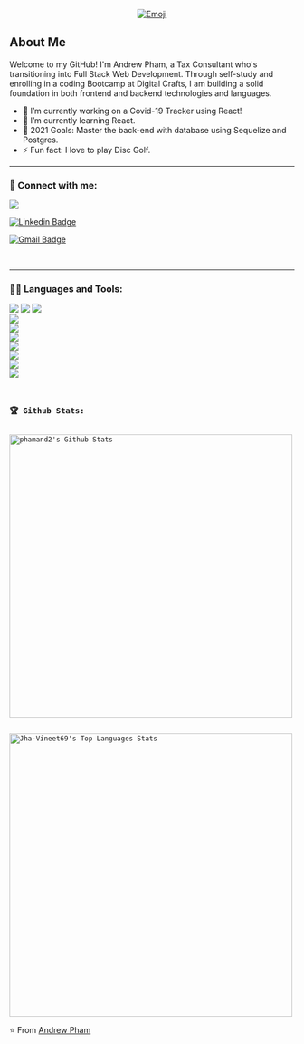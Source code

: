 <p align="center">
  <a href="https://ibb.co/k8myH6T"><img src="https://i.ibb.co/r6dt7fh/Emoji.png" alt="Emoji"></a>
</p>


## About Me
Welcome to my GitHub! I'm Andrew Pham, a Tax Consultant who's transitioning into Full Stack Web Development. Through self-study and enrolling in a coding Bootcamp at Digital Crafts, I am building a solid foundation in both frontend and backend technologies and languages. 



- 🔭 I’m currently working on a Covid-19 Tracker using React!
- 🌱 I’m currently learning React.
- 🥅 2021 Goals: Master the back-end with database using Sequelize and Postgres.
- ⚡ Fun fact: I love to play Disc Golf.

---


### 🤝 Connect with me:
![](https://komarev.com/ghpvc/?username=phamand2&color=blue)

[![Linkedin Badge](https://img.shields.io/badge/-Andrew_Pham-blue?style=flat-square&logo=Linkedin&logoColor=white&link=https://www.linkedin.com/in/andrew-pham-phamand2)](https://www.linkedin.com/in/andrew-pham-phamand2)

[![Gmail Badge](https://img.shields.io/badge/-andrewpham92@gmail.com-c14438?style=flat-square&logo=Gmail&logoColor=white&link=mailto:andrewpham92@gmail.com)](mailto:andrewpham92@gmail.com)



<br>

---

### 👨‍💻 Languages and Tools:
<code><img src="https://img.shields.io/badge/node.js%20-%2343853D.svg?&style=for-the-badge&logo=node.js&logoColor=white"/></code>
<code><img src="https://img.shields.io/badge/javascript%20-%23323330.svg?&style=for-the-badge&logo=javascript&logoColor=%23F7DF1E"/></code>
<code><img src="https://img.shields.io/badge/html5%20-%23E34F26.svg?&style=for-the-badge&logo=html5&logoColor=white"/>
<code><img src="https://img.shields.io/badge/css3%20-%231572B6.svg?&style=for-the-badge&logo=css3&logoColor=white"/></code>
<code><img src="https://img.shields.io/badge/express.js%20-%23404d59.svg?&style=for-the-badge"/></code>
<code><img src="https://img.shields.io/badge/react%20-%2320232a.svg?&style=for-the-badge&logo=react&logoColor=%2361DAFB"/></code>
<code><img src="https://img.shields.io/badge/bootstrap%20-%23563D7C.svg?&style=for-the-badge&logo=bootstrap&logoColor=white"/></code>
<code><img src="https://img.shields.io/badge/git%20-%23F05033.svg?&style=for-the-badge&logo=git&logoColor=white"/></code>
<code><img src="https://img.shields.io/badge/heroku%20-%23430098.svg?&style=for-the-badge&logo=heroku&logoColor=white"/></code>
<code><img src ="https://img.shields.io/badge/postgres-%23316192.svg?&style=for-the-badge&logo=postgresql&logoColor=white"/></code>


### 🏆 Github Stats:

<img alt="phamand2's Github Stats" src="https://github-readme-stats.phamand2.vercel.app/api?username=phamand2&hide=stars&show_icons=true&hide_border=true&theme=buefy" width="500"/>

<img alt="Jha-Vineet69's Top Languages Stats" src="https://github-readme-stats.vercel.app/api/top-langs/?username=phamand2&hide=smalltalk&theme=buefy&layout=compact&hide_border=true" width="500"/></code>




⭐️ From [Andrew Pham](https://github.com/phamand2)
